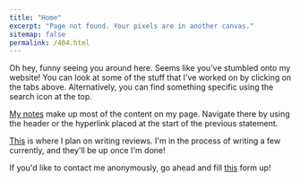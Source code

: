 ```yaml
---
title: "Home"
excerpt: "Page not found. Your pixels are in another canvas."
sitemap: false
permalink: /404.html
---
```


Oh hey, funny seeing you around here. Seems like you've stumbled onto my website! You can look at some of the stuff that I've worked on by clicking on the tabs above. Alternatively, you can find something specific using the search icon at the top. 

[My notes](/notes) make up most of the content on my page. Navigate there by using the header or the hyperlink placed at the start of the previous statement.

[This](/reviews) is where I plan on writing reviews. I'm in the process of writing a few currently, and they'll be up once I'm done!

If you'd like to contact me anonymously, go ahead and fill [this](https://docs.google.com/forms/d/e/1FAIpQLSd5FgjzRRbi8j6NfsO8pb8dE2JttMiix6oT3qJOsXya-Oq8qQ/viewform?usp=sf_link) form up!
